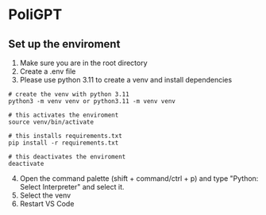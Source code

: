 # PoliGPT

## Set up the enviroment
1. Make sure you are in the root directory
2. Create a .env file
3. Please use python 3.11 to create a venv and install dependencies
```
# create the venv with python 3.11
python3 -m venv venv or python3.11 -m venv venv

# this activates the enviroment
source venv/bin/activate

# this installs requirements.txt
pip install -r requirements.txt

# this deactivates the enviroment
deactivate
```
4. Open the command palette (shift + command/ctrl + p) and type "Python: Select Interpreter" and select it.
5. Select the venv
6. Restart VS Code